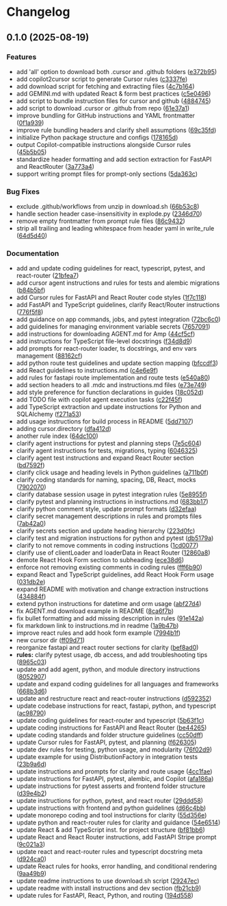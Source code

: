 # Changelog

## 0.1.0 (2025-08-19)


### Features

* add 'all' option to download both .cursor and .github folders ([e372b95](https://github.com/iloveitaly/llm_ide_rules/commit/e372b954872f6e197dbd4540ecef83fd589b91b8))
* add copilot2cursor script to generate Cursor rules ([c3337fe](https://github.com/iloveitaly/llm_ide_rules/commit/c3337fe402afae7fcc0ee87fb27c5fb9f8fea222))
* add download script for fetching and extracting files ([4c7b164](https://github.com/iloveitaly/llm_ide_rules/commit/4c7b1644125bd6098a5f53be577aef7008e37565))
* add GEMINI.md with updated React & form best practices ([c5e0496](https://github.com/iloveitaly/llm_ide_rules/commit/c5e0496464a67435ec4e95e7ab7cc2d43232a837))
* add script to bundle instruction files for cursor and github ([4884745](https://github.com/iloveitaly/llm_ide_rules/commit/4884745c9be7f88ec0fb744e4d590a571bafa95c))
* add script to download .cursor or .github from repo ([61e37a1](https://github.com/iloveitaly/llm_ide_rules/commit/61e37a191fd10a8aba1d7cc008fce69f464ef92f))
* improve bundling for GitHub instructions and YAML frontmatter ([0f1a939](https://github.com/iloveitaly/llm_ide_rules/commit/0f1a93974e9d2999707e1b484e6ebfa2dc7dd783))
* improve rule bundling headers and clarify shell assumptions ([69c35fd](https://github.com/iloveitaly/llm_ide_rules/commit/69c35fd4a925fda8c2afe04827512a947f151f7d))
* initialize Python package structure and configs ([178165d](https://github.com/iloveitaly/llm_ide_rules/commit/178165d0abd5f5d901b6e30c008075c3d5e0e9a7))
* output Copilot-compatible instructions alongside Cursor rules ([45b5b05](https://github.com/iloveitaly/llm_ide_rules/commit/45b5b05c3cd63611ca6c4604fe823dd001eb44b2))
* standardize header formatting and add section extraction for FastAPI and ReactRouter ([3a773a4](https://github.com/iloveitaly/llm_ide_rules/commit/3a773a4e7d5669cd9d5faae96090a92bd87b07ae))
* support writing prompt files for prompt-only sections ([5da363c](https://github.com/iloveitaly/llm_ide_rules/commit/5da363c7e566fff0ec0c0af8350ee7ccdc3b5cb8))


### Bug Fixes

* exclude .github/workflows from unzip in download.sh ([66b53c8](https://github.com/iloveitaly/llm_ide_rules/commit/66b53c8335cbd1ce9102f0821cefa7c82104bc66))
* handle section header case-insensitivity in explode.py ([2346d70](https://github.com/iloveitaly/llm_ide_rules/commit/2346d70cc7245f7b3b0a195b8040eeac312e9252))
* remove empty frontmatter from prompt rule files ([86c9432](https://github.com/iloveitaly/llm_ide_rules/commit/86c9432decd06c6b60af99df5a192bf0fdf2ac90))
* strip all trailing and leading whitespace from header yaml in write_rule ([64d5d40](https://github.com/iloveitaly/llm_ide_rules/commit/64d5d405ee445357bbd75026c6b6ca739d85d94d))


### Documentation

* add and update coding guidelines for react, typescript, pytest, and react-router ([21bfea7](https://github.com/iloveitaly/llm_ide_rules/commit/21bfea7dd2c811b857802767000e25c7a53fb05e))
* add cursor agent instructions and rules for tests and alembic migrations ([b84b5bf](https://github.com/iloveitaly/llm_ide_rules/commit/b84b5bf188d8d53286fda613e182ed541dd3e142))
* add Cursor rules for FastAPI and React Router code styles ([1f7c118](https://github.com/iloveitaly/llm_ide_rules/commit/1f7c118a5ffa5d6947273580459e4cb7c0230239))
* add FastAPI and TypeScript guidelines, clarify React/Router instructions ([776f5f8](https://github.com/iloveitaly/llm_ide_rules/commit/776f5f84fff4170793f961d4e1135d1990f21e1f))
* add guidance on app commands, jobs, and pytest integration ([72bc6c0](https://github.com/iloveitaly/llm_ide_rules/commit/72bc6c0ef71d61f229938fac7ce17a89c481ef3a))
* add guidelines for managing environment variable secrets ([7657091](https://github.com/iloveitaly/llm_ide_rules/commit/7657091bec4b19f60bea502a1ecca4c58987e23b))
* add instructions for downloading AGENT.md for Amp ([44cf5cf](https://github.com/iloveitaly/llm_ide_rules/commit/44cf5cf2cda94c8a45870208f08d210189044671))
* add instructions for TypeScript file-level docstrings ([f34d8d9](https://github.com/iloveitaly/llm_ide_rules/commit/f34d8d90e949b1476486e770856fb87a87bce5f2))
* add prompts for react-router loader, ts docstrings, and env vars management ([88162cf](https://github.com/iloveitaly/llm_ide_rules/commit/88162cf1b3ef9f5b5705bd7ae9a0d06e9f3ad471))
* add python route test guidelines and update section mapping ([bfccdf3](https://github.com/iloveitaly/llm_ide_rules/commit/bfccdf3d539e24e26e4d2846536be4d7f29d6637))
* add React guidelines to instructions.md ([c4e6e9f](https://github.com/iloveitaly/llm_ide_rules/commit/c4e6e9fb71dcc48e6265b01c55232bab57b8d1fd))
* add rules for fastapi route implementation and route tests ([e540a80](https://github.com/iloveitaly/llm_ide_rules/commit/e540a80ae2594aaedb35b87791085de32cdfa516))
* add section headers to all .mdc and instructions.md files ([e73e749](https://github.com/iloveitaly/llm_ide_rules/commit/e73e749529ae9da33ebf3a0b06d2e1757f15fa77))
* add style preference for function declarations in guides ([18c052d](https://github.com/iloveitaly/llm_ide_rules/commit/18c052d00799b327273ed5c5794e3b86feb63ef3))
* add TODO file with copilot agent execution tasks ([c22f45f](https://github.com/iloveitaly/llm_ide_rules/commit/c22f45f1dce972142eb68e039b3144f87cfd12fb))
* add TypeScript extraction and update instructions for Python and SQLAlchemy ([f271a53](https://github.com/iloveitaly/llm_ide_rules/commit/f271a5397d3767bb612da79248a3daf6dc743961))
* add usage instructions for build process in README ([5dd7107](https://github.com/iloveitaly/llm_ide_rules/commit/5dd7107a524cd22dba5348f1ceb0905de2d361ec))
* adding cursor.directory ([dfa412d](https://github.com/iloveitaly/llm_ide_rules/commit/dfa412d42eff9c1e55328b66b1483bfc1b0ed0df))
* another rule index ([64dc100](https://github.com/iloveitaly/llm_ide_rules/commit/64dc10089586c6a8250245fca6a747b8715ba70a))
* clarify agent instructions for pytest and planning steps ([7e5c604](https://github.com/iloveitaly/llm_ide_rules/commit/7e5c60407974947f13d81a256257289362964e13))
* clarify agent instructions for tests, migrations, typing ([6046325](https://github.com/iloveitaly/llm_ide_rules/commit/6046325cc07f5149133329fd2dde350945bbe241))
* clarify agent test instructions and expand React Router section ([bd7592f](https://github.com/iloveitaly/llm_ide_rules/commit/bd7592f82e84b344b26a1348b81b1237973a7578))
* clarify click usage and heading levels in Python guidelines ([a711b0f](https://github.com/iloveitaly/llm_ide_rules/commit/a711b0fb427b75aa7c8a7d0d74a6a058f9867be6))
* clarify coding standards for naming, spacing, DB, React, mocks ([7902070](https://github.com/iloveitaly/llm_ide_rules/commit/7902070409037155168f4eaada753565dbfdfca7))
* clarify database session usage in pytest integration rules ([5e8955f](https://github.com/iloveitaly/llm_ide_rules/commit/5e8955f0a5261321627240e12c2e8602396d57f3))
* clarify pytest and planning instructions in instructions.md ([683bb17](https://github.com/iloveitaly/llm_ide_rules/commit/683bb17d728b30b78a27cf16d53edb373bb26ddb))
* clarify python comment style, update prompt formats ([d32efaa](https://github.com/iloveitaly/llm_ide_rules/commit/d32efaae33226a79b4cf702b1450547dc960da79))
* clarify secret management descriptions in rules and prompts files ([7ab42a0](https://github.com/iloveitaly/llm_ide_rules/commit/7ab42a07ee7c1980f5e5b036df9ea266c160d9b7))
* clarify secrets section and update heading hierarchy ([223d0fc](https://github.com/iloveitaly/llm_ide_rules/commit/223d0fc3c576bf5e27231d2eefb6f146df6ce0c4))
* clarify test and migration instructions for python and pytest ([db5179a](https://github.com/iloveitaly/llm_ide_rules/commit/db5179a1abad313b82e8eb2238dbf54034d64774))
* clarify to not remove comments in coding instructions ([1cd0077](https://github.com/iloveitaly/llm_ide_rules/commit/1cd00777e8e7f0bfd7d178be78ef23a79cb890f7))
* clarify use of clientLoader and loaderData in React Router ([12860a8](https://github.com/iloveitaly/llm_ide_rules/commit/12860a811b99ff7bf25cfaf07fd2f7513f6cb90b))
* demote React Hook Form section to subheading ([ece38d6](https://github.com/iloveitaly/llm_ide_rules/commit/ece38d6cf4e7e80da4b24a46cb2c2670d1583546))
* enforce not removing existing comments in coding rules ([fff6b90](https://github.com/iloveitaly/llm_ide_rules/commit/fff6b909ee2456d6f3e2699084960aba7f663a0c))
* expand React and TypeScript guidelines, add React Hook Form usage ([031db2e](https://github.com/iloveitaly/llm_ide_rules/commit/031db2ee678d612b5c4a3af3ffb9a0f0a235578b))
* expand README with motivation and change extraction instructions ([434884f](https://github.com/iloveitaly/llm_ide_rules/commit/434884f5e5d086bcc97153765146b7aee4ab941f))
* extend python instructions for datetime and orm usage ([abf27d4](https://github.com/iloveitaly/llm_ide_rules/commit/abf27d4c46bda1982f98c039fdd9d70e3737081d))
* fix AGENT.md download example in README ([8ca6f7b](https://github.com/iloveitaly/llm_ide_rules/commit/8ca6f7b3247ff27f3c48298812ef9039e45170a5))
* fix bullet formatting and add missing description in rules ([91e142a](https://github.com/iloveitaly/llm_ide_rules/commit/91e142a4ba3ac519122147517e6449272c5de930))
* fix markdown link to instructions.md in readme ([1a9b47b](https://github.com/iloveitaly/llm_ide_rules/commit/1a9b47b2b7dc414311c25483c5b3d9110d48ad34))
* improve react rules and add hook form example ([7994b1f](https://github.com/iloveitaly/llm_ide_rules/commit/7994b1fd14d49b489d605a70a8e214413a4a8478))
* new cursor dir ([ff09d71](https://github.com/iloveitaly/llm_ide_rules/commit/ff09d71459f06e5b0bfa101aae687268cf7a440e))
* reorganize fastapi and react router sections for clarity ([bef8ad0](https://github.com/iloveitaly/llm_ide_rules/commit/bef8ad09988759796915b3ebdd9f05ac69c99e0a))
* **rules:** clarify pytest usage, db access, and add troubleshooting tips ([8965c03](https://github.com/iloveitaly/llm_ide_rules/commit/8965c03cfe262f720c95fcbb465306fbec5fcc3a))
* update and add agent, python, and module directory instructions ([8052907](https://github.com/iloveitaly/llm_ide_rules/commit/8052907b2f21f327bb6f45925bc6e6f828cab611))
* update and expand coding guidelines for all languages and frameworks ([668b3d6](https://github.com/iloveitaly/llm_ide_rules/commit/668b3d67d4da55e91783286c558d17fe8f35a26b))
* update and restructure react and react-router instructions ([d592352](https://github.com/iloveitaly/llm_ide_rules/commit/d59235249025652d728e849a91257997afe4157b))
* update codebase instructions for react, fastapi, python, and typescript ([ac98790](https://github.com/iloveitaly/llm_ide_rules/commit/ac9879011e11f4f72e5c74dccd8c4fcb392f42d7))
* update coding guidelines for react-router and typescript ([5b63f1c](https://github.com/iloveitaly/llm_ide_rules/commit/5b63f1cc560fecf1193cd47a17515b91526653d8))
* update coding instructions for FastAPI and React Router ([be44265](https://github.com/iloveitaly/llm_ide_rules/commit/be442657921170771432c6f6a5232ae56274e0df))
* update coding standards and folder structure guidelines ([cc50dff](https://github.com/iloveitaly/llm_ide_rules/commit/cc50dffaa95bd5641c578dc119dfcb0e342a6492))
* update Cursor rules for FastAPI, pytest, and planning ([f626305](https://github.com/iloveitaly/llm_ide_rules/commit/f626305770444266bfe0488b1ea1104a8b298842))
* update dev rules for testing, python usage, and modularity ([76f02d9](https://github.com/iloveitaly/llm_ide_rules/commit/76f02d90f58a8eee3fd53976e448de5a79377b52))
* update example for using DistributionFactory in integration tests ([23b9a6d](https://github.com/iloveitaly/llm_ide_rules/commit/23b9a6d380fb11e65b806b98839ae23253c3c886))
* update instructions and prompts for clarity and route usage ([4cc1fae](https://github.com/iloveitaly/llm_ide_rules/commit/4cc1fae1a8948c59b34a599605e1c5c6f0d231ed))
* update instructions for FastAPI, pytest, alembic, and Copilot ([afa186a](https://github.com/iloveitaly/llm_ide_rules/commit/afa186a7cb78ac458f093b2a2019e0397fbfb884))
* update instructions for pytest asserts and frontend folder structure ([d39e4b2](https://github.com/iloveitaly/llm_ide_rules/commit/d39e4b2e23bf9d469af604a909c00fec69ca77db))
* update instructions for python, pytest, and react router ([29ddd58](https://github.com/iloveitaly/llm_ide_rules/commit/29ddd58c25ced4baa9810bb6f1b6979536cd2e34))
* update instructions with frontend and python guidelines ([d66c4bb](https://github.com/iloveitaly/llm_ide_rules/commit/d66c4bbbedb6a03f6eb78ad22db4a1feffd13a05))
* update monorepo coding and tool instructions for clarity ([55d356e](https://github.com/iloveitaly/llm_ide_rules/commit/55d356e7d692cf5b33a3206c3425c682140418e7))
* update python and react-router rules for clarity and guidance ([54e6514](https://github.com/iloveitaly/llm_ide_rules/commit/54e65143cfba77096460256e9642bead146978c8))
* update React & add TypeScript inst. for project structure ([bf81bb6](https://github.com/iloveitaly/llm_ide_rules/commit/bf81bb6205987347b3c403141bdaa4b43d02badd))
* update React and React Router instructions, add FastAPI Stripe prompt ([9c021a3](https://github.com/iloveitaly/llm_ide_rules/commit/9c021a31d41ab55bdd0623e685e1c87c0b386861))
* update react and react-router rules and typescript docstring meta ([d924ca0](https://github.com/iloveitaly/llm_ide_rules/commit/d924ca0fd2686c7375cb9ee799353a1485907d7b))
* update React rules for hooks, error handling, and conditional rendering ([9aa49b9](https://github.com/iloveitaly/llm_ide_rules/commit/9aa49b9e5d699ead65c383d99476221376255695))
* update readme instructions to use download.sh script ([29247ec](https://github.com/iloveitaly/llm_ide_rules/commit/29247ec42a0c7a423508bef2966f1fecc041b6e5))
* update readme with install instructions and dev section ([fb21cb9](https://github.com/iloveitaly/llm_ide_rules/commit/fb21cb9e036b26105032088941e3a3b315a3f56d))
* update rules for FastAPI, React, Python, and routing ([194d558](https://github.com/iloveitaly/llm_ide_rules/commit/194d55865499a70442f96ae6bab599a95176a5a7))
